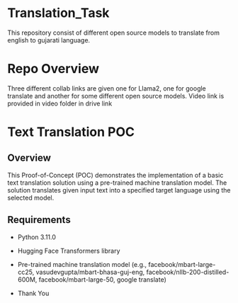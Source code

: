 # Translation_Task
This repository consist of different open source models to translate from english to gujarati language.


# Repo Overview

Three different collab links are given one for Llama2, one for google translate and another for some different open source models.
Video link is provided in video folder in drive link
# Text Translation POC

## Overview
This Proof-of-Concept (POC) demonstrates the implementation of a basic text translation solution using a pre-trained machine translation model. The solution translates given input text into a specified target language using the selected model.

## Requirements
- Python 3.11.0
- Hugging Face Transformers library
- Pre-trained machine translation model (e.g., facebook/mbart-large-cc25, vasudevgupta/mbart-bhasa-guj-eng, facebook/nllb-200-distilled-600M, facebook/mbart-large-50, google translate)

- Thank You

